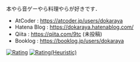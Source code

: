 本やら音ゲーやら料理やらが好きです．

- AtCoder : https://atcoder.jp/users/dokaraya
- Hatena Blog : https://dokaraya.hatenablog.com/ 
- Qiita : https://qiita.com/9tc (未投稿)
- Booklog : https://booklog.jp/users/dokaraya

[![Rating](https://badgen.org/img/atcoder/dokaraya/rating/algorithm?style=plastic)](https://atcoder.jp/users/dokaraya?contestType=algo)
[![Rating(Heuristic)](https://badgen.org/img/atcoder/dokaraya/rating/heuristic?style=plastic)](https://atcoder.jp/users/dokaraya?contestType=heuristic)
